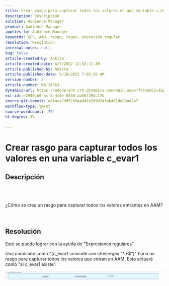 ```yaml
---
title: Crear rasgo para capturar todos los valores en una variable c_evar1
description: Descripción
solution: Audience Manager
product: Audience Manager
applies-to: Audience Manager
keywords: KCS, AAM, rasgo, regex, expresión regular
resolution: Resolution
internal-notes: null
bug: false
article-created-by: Ankita .
article-created-date: 4/7/2022 12:52:11 AM
article-published-by: Ankita .
article-published-date: 5/10/2022 7:05:50 AM
version-number: 2
article-number: KA-16763
dynamics-url: https://adobe-ent.crm.dynamics.com/main.aspx?forceUCI=1&pagetype=entityrecord&etn=knowledgearticle&id=da96daf3-0cb6-ec11-983f-000d3a5d0d94
exl-id: e2940cb9-acf3-4c0e-8436-ab56f39dc17b
source-git-commit: e8f4ca2dd578944d4fe399074fab461de88ad247
workflow-type: tm+mt
source-wordcount: '79'
ht-degree: 3%

---
```


# Crear rasgo para capturar todos los valores en una variable c_evar1

## Descripción

<br><br><br>¿Cómo se crea un rasgo para capturar todos los valores entrantes en AAM?<br><br><br>

## Resolución


Esto se puede lograr con la ayuda de &quot;Expresiones regulares&quot;.

Una condición como &quot;(c_evar1 coincide con chesregex &quot;\*.\*$&quot;)&quot; haría un rasgo para capturar todos los valores que entran en AAM. Esto actuará como &quot;si c_evar1 existe&quot;.



![](assets/1b1452cb-a86b-eb11-a812-00224803aaf7.png)
